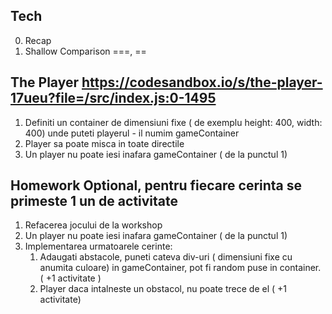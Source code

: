 ## Tech
0. Recap
1. Shallow Comparison ===, ==

## The Player https://codesandbox.io/s/the-player-17ueu?file=/src/index.js:0-1495

1.  Definiti un container de dimensiuni fixe ( de exemplu height: 400, width: 400) unde puteti playerul - il numim gameContainer
2.  Player sa poate misca in toate directile
3.  Un player nu poate iesi inafara gameContainer ( de la punctul 1)


## Homework Optional, pentru fiecare cerinta se primeste 1 un de activitate

1. Refacerea jocului de la workshop
2. Un player nu poate iesi inafara gameContainer ( de la punctul 1)
2. Implementarea urmatoarele cerinte:
    1. Adaugati abstacole, puneti cateva div-uri ( dimensiuni fixe cu anumita culoare) in gameContainer, pot fi random puse in container. ( +1 activitate )
    2. Player daca intalneste un obstacol, nu poate trece de el ( +1  activitate)